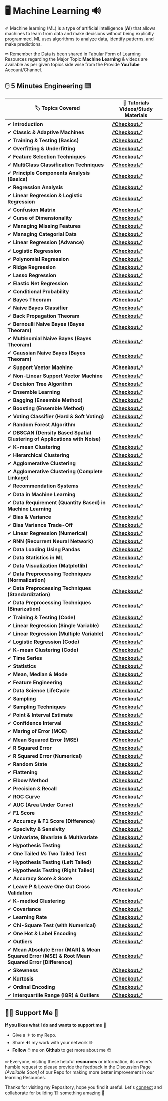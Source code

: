 # 🖥️ Machine Learning 🔊

✐ Machine learning (ML) is a type of artificial intelligence (**AI**) that allows machines to learn from data and make decisions without being explicitly programmed. ML uses algorithms to analyze data, identify patterns, and make predictions.

➱ Remember the Data is been shared in Tabular Form of Learning Resources regarding the Major Topic **Machine Learning** & videos are available as per given topics side wise from the Provide **YouTube** Account/Channel.

## 🖱️ 5 Minutes Engineering ⌨️

| 🏷️ **Topics Covered** | 🔦 **Tutorials Videos/Study Materials** |
| ------------------ | ------------------------------------ |
| ✔ **Introduction** | **[⤤Checkout⤢](https://youtu.be/Y4qO9unerGs?si=QTyc4-w2lFAl5wgF)** |
| ✔ **Classic & Adaptive Machines** | **[⤤Checkout⤢](https://youtu.be/YHcAQKrh3E4?si=O0RhyYr5GT5CpMQs)** |
| ✔ **Training & Testing (Basics)** | **[⤤Checkout⤢](https://youtu.be/1f61P_TQvbk?si=MEOJtr1BKvZp4PD-)** |
| ✔ **Overfitting & Underfitting** | **[⤤Checkout⤢](https://youtu.be/ICCA3-7a5bw?si=Lumx1b2wGxb0zRHI)** |
| ✔ **Feature Selection Techniques** | **[⤤Checkout⤢](https://youtu.be/vZDDmULsCUU?si=FssP1bxl-hrRNNXw)** |
| ✔ **MultiClass Classification Techniques** | **[⤤Checkout⤢](https://youtu.be/6_YvpI-oDIs?si=a1lVXtNoGx402dpj)** |
| ✔ **Principle Components Analysis (Basics)** | **[⤤Checkout⤢](https://youtu.be/83x5X66uWK0?si=C2_-tE-ciH-SbEqk)** |
| ✔ **Regression Analysis** | **[⤤Checkout⤢](https://youtu.be/nOYW31rrkig?si=CDU6hWr_wTKCXgNZ)** |
| ✔ **Linear Regression & Logistic Regression** | **[⤤Checkout⤢](https://youtu.be/HYE9ruNDESA?si=yvrpkP2Vk6Y-4ekC)** |
| ✔ **Confusion Matrix** | **[⤤Checkout⤢](https://youtu.be/AyP85ocS-8Y?si=o-_F-RqhBQgHs4rG)** |
| ✔ **Curse of Dimensionality** | **[⤤Checkout⤢](https://youtu.be/SMaa3pnQmbg?si=1AVdtP7RqvHubXrB)** |
| ✔ **Managing Missing Features** | **[⤤Checkout⤢](https://youtu.be/9agiwBvCpHA?si=OWzbHxJxk-Zt48u7)** |
| ✔ **Managing Categorial Data** | **[⤤Checkout⤢](https://youtu.be/LWDhSGQHt2o?si=IfJMuUkKYf6XLxvj)** |
| ✔ **Linear Regression (Advance)** | **[⤤Checkout⤢](https://youtu.be/lzGKRSvs5HM?si=kjXqDiSVnSe76Qgu)** |
| ✔ **Logistic Regression** | **[⤤Checkout⤢](https://youtu.be/VImxF-9jk1E?si=Ph3PJEM9CuGehI9N)** |
| ✔ **Polynomial Regression** | **[⤤Checkout⤢](https://youtu.be/Y90NTNG_yJg?si=CBSP4VNcwvgmXy-V)** |
| ✔ **Ridge Regression** | **[⤤Checkout⤢](https://youtu.be/Yj7sIK0VMg0?si=8giH2hLyiNvyFZwP)** |
| ✔ **Lasso Regression** | **[⤤Checkout⤢](https://youtu.be/K8iKkzUDw5I?si=SCX_5Rbh-wtE_ywQ)** |
| ✔ **Elastic Net Regression** | **[⤤Checkout⤢](https://youtu.be/MqWv4DADJn0?si=_lQOph2quqfEFYrq)** |
| ✔ **Conditional Probability** | **[⤤Checkout⤢](https://youtu.be/ADaxql883-M?si=sdXWT4yoiJrADLdR)** |
| ✔ **Bayes Theoram** | **[⤤Checkout⤢](https://youtu.be/Fv_LGQKgWi0?si=UYbzBnki7Fqic9oQ)** |
| ✔ **Naive Bayes Classifier** | **[⤤Checkout⤢](https://youtu.be/mzPHmNm_NrM?si=1Aj-I-hSdrSHkQdh)** |
| ✔ **Back Propagation Theoram** | **[⤤Checkout⤢](https://youtu.be/QZ8ieXZVjuE?si=OKqc4IEr2H88jgE_)** |
| ✔ **Bernoulli Naive Bayes (Bayes Theoram)** |**[⤤Checkout⤢](https://youtu.be/ZxbF0qDe-pw?si=hehpfbZC5LqoCAQa)** |
| ✔ **Multinomial Naive Bayes (Bayes Theoram)** |**[⤤Checkout⤢](https://youtu.be/8vv9julkQEA?si=C4hw14-HSNn-6SvK)** |
| ✔ **Gaussian Naive Bayes (Bayes Theoram)** |**[⤤Checkout⤢](https://youtu.be/ZDzO0AXkP44?si=2GvmJ5nyaNmrnqVd)** |
| ✔ **Support Vector Machine** |**[⤤Checkout⤢](https://youtu.be/xLkk6MUrvrw?si=N5AdnFwuyIlRfJNl)** |
| ✔ **Non-Linear Support Vector Machine** |**[⤤Checkout⤢](https://youtu.be/owsAQ_fiwIw?si=1P__9O2xFxZJSRMN)** |
| ✔ **Decision Tree Algorithm** |**[⤤Checkout⤢](https://youtu.be/RVuy1ezN_qA?si=ediBh3iqTLSPedkb)** |
| ✔ **Ensemble Learning** |**[⤤Checkout⤢](https://youtu.be/LNrBcDfUhq0?si=H8rOUwhAwLDIVX7H)** |
| ✔ **Bagging (Ensemble Method)** |**[⤤Checkout⤢](https://youtu.be/kW4XSvuBtDw?si=CLMHgI9KxlZPcfWG)** |
| ✔ **Boosting (Ensemble Method)** |**[⤤Checkout⤢](https://youtu.be/CV9PE3iTjPI?si=Z9jcLIab3p7SinK9)** |
| ✔ **Voting Classifier (Hard & Soft Voting)** |**[⤤Checkout⤢](https://youtu.be/06aqa-W5YU4?si=GvjdSPMSgxH0VUFx)** |
| ✔ **Random Forest Algorithm** |**[⤤Checkout⤢](https://youtu.be/WkFtIqWmX9o?si=VkwIRRE_rfT56phi)** |
| ✔ **DBSCAN (Density Based Spatial Clustering of Applications with Noise)** |**[⤤Checkout⤢](https://youtu.be/ZkyQ4rNIFvE?si=gEkFmorImhzqa5nZ)** |
| ✔ **K-mean Clustering** |**[⤤Checkout⤢](https://youtu.be/CLKW6uWJtTc?si=7fWGBcWIcW04mRIP)** |
| ✔ **Hierarchical Clustering** |**[⤤Checkout⤢](https://youtu.be/7enWesSofhg?si=FeqTWC1N5iYdK5BJ)** |
| ✔ **Agglomerative Clustering** |**[⤤Checkout⤢](https://youtu.be/EFhcDnw7RGY?si=QvVJB_Y-a5xeoW2r)** |
| ✔ **Agglomerative Clustering (Complete Linkage)** |**[⤤Checkout⤢](https://youtu.be/JeY9P-Vw9hg?si=BmdpJBxUlRkF1h84)** |
| ✔ **Recommendation Systems** |**[⤤Checkout⤢](https://youtu.be/jhFFOmvPne4?si=D9kDky803h2yoac5)** |
| ✔ **Data in Machine Learning** |**[⤤Checkout⤢](https://youtu.be/vgwyzNkuiN8?si=RsUB_4_gOo5VaG--)** |
| ✔ **Data Requirement (Quantity Based) in Machine Learning** |**[⤤Checkout⤢](https://youtu.be/XxYe57_guBM?si=wyRpm2Ts4-2-DEYf)** |
| ✔ **Bias & Variance** |**[⤤Checkout⤢](https://youtu.be/L8h2CHh5KJ4?si=MX1WkauyHMRxruq1)** |
| ✔ **Bias Variance Trade-Off** |**[⤤Checkout⤢](https://youtu.be/viV_53s97Nw?si=6E5PaGKspNefX4Yt)** |
| ✔ **Linear Regression (Numerical)** |**[⤤Checkout⤢](https://youtu.be/YwlBCZVdpmI?si=G4I2D-Ubr7FAvuz7)** |
| ✔ **RNN (Recurrent Neural Network)** |**[⤤Checkout⤢](https://youtu.be/KdeoNqHF3G0?si=bR9ycJdxSP0eF-vF)** |
| ✔ **Data Loading Using Pandas** |**[⤤Checkout⤢](https://youtu.be/wdSnTRt8VgY?si=iXCePTQeEdcXz8R_)** |
| ✔ **Data Statistics in ML** |**[⤤Checkout⤢](https://youtu.be/9OTCG6ntcHw?si=PoqWl86szEHzej78)** |
| ✔ **Data Visualization (Matplotlib)** |**[⤤Checkout⤢](https://youtu.be/Mlk5opWJ27k?si=Pn70w-E4WpbNmqv-)** |
| ✔ **Data Preprocessing Techniques (Normalization)** |**[⤤Checkout⤢](https://youtu.be/V9DW7F4Yjq4?si=6FDJNrUMxGZZbudY)** |
| ✔ **Data Preprocessing Techniques (Standardization)** |**[⤤Checkout⤢](https://youtu.be/-ZYAff8Tl64?si=4MphyXp6igvoadXY)** |
| ✔ **Data Preprocessing Techniques (Binarization)** |**[⤤Checkout⤢](https://youtu.be/m4RbSBJX__E?si=K4qZN_4CY7j5jLdB)** |
| ✔ **Training & Testing (Code)** |**[⤤Checkout⤢](https://youtu.be/bTzocAdTlj4?si=K2rdPjT1HMbB_T40)** |
| ✔ **Linear Regression (Single Variable)** |**[⤤Checkout⤢](https://youtu.be/xoBFaawvYss?si=sqs9-An8z1tOep7w)** |
| ✔ **Linear Regression (Multiple Variable)** |**[⤤Checkout⤢](https://youtu.be/iI86e7ggIVk?si=6bGa2qL4ILHlNGCq)** |
| ✔ **Logistic Regression (Code)** |**[⤤Checkout⤢](https://youtu.be/x74JPEneGA8?si=eoUZL33Xwef8JM30)** |
| ✔ **K-mean Clustering (Code)** |**[⤤Checkout⤢](https://youtu.be/yaYxtm62MU4?si=Lt789Epya7_adW1e)** |
| ✔ **Time Series** |**[⤤Checkout⤢](https://youtu.be/lcS0jiNoj6o?si=D_7aAI2uol2PkfRU)** |
| ✔ **Statistics** |**[⤤Checkout⤢](https://youtu.be/PB0qtNNeNIM?si=GF6-U9zu0bmRFQ_4)** |
| ✔ **Mean, Median & Mode** |**[⤤Checkout⤢](https://youtu.be/sc0OCzvKCwA?si=qFdjKbw6P2fQsuTp)** |
| ✔ **Feature Engineering** |**[⤤Checkout⤢](https://youtu.be/K-A2aZ5XbfI?si=PpgVGK-ZlZp7LIgT)** |
| ✔ **Data Science LifeCycle** |**[⤤Checkout⤢](https://youtu.be/GLN1ntfpPm0?si=f1I2j5SQRCUV8hFI)** |
| ✔ **Sampling** |**[⤤Checkout⤢](https://youtu.be/gsC6kR0hovc?si=-uXtZ78_Cqd5ckoW)** |
| ✔ **Sampling Techniques** |**[⤤Checkout⤢](https://youtu.be/y5M2hD6nzeE?si=jyu9ulZOYNk6fVa8)** |
| ✔ **Point & Interval Estimate** |**[⤤Checkout⤢](https://youtu.be/57-WL12pN94?si=YrOMr3vbjE2qCMwC)** |
| ✔ **Confidence Interval** |**[⤤Checkout⤢](https://youtu.be/0Kmc--WA-Do?si=yujlqGd0VQ1X7BnY)** |
| ✔ **Maring of Error (MOE)** |**[⤤Checkout⤢](https://youtu.be/d_BlZEZ2h08?si=ftuFe7rqI2xM1XJc)** |
| ✔ **Mean Squared Error (MSE)** |**[⤤Checkout⤢](https://youtu.be/kSfB9UDBzSk?si=-VeNEB0aQiv9-O2N)** |
| ✔ **R Squared Error** |**[⤤Checkout⤢](https://youtu.be/MDNuFbvc6Vo?si=I96iYNUFUtk1Fs1I)** |
| ✔ **R Squared Error (Numerical)** |**[⤤Checkout⤢](https://youtu.be/zgy9QlhiCxw?si=CCsEmAIJ7K8X_Vhe)** |
| ✔ **Random State** |**[⤤Checkout⤢](https://youtu.be/Y1E09DPaCrs?si=mZIte9Hj9Rotts9M)** |
| ✔ **Flattening** |**[⤤Checkout⤢](https://youtu.be/vACpiXKjOUI?si=VGjXQz7pTbnNqN4u)** |
| ✔ **Elbow Method** |**[⤤Checkout⤢](https://youtu.be/ivFJZPYl2L0?si=_i3VG7FXgS_2HIzt)** |
| ✔ **Precision & Recall** |**[⤤Checkout⤢](https://youtu.be/n5pD4CglwPk?si=4NwZEo_GQEb2E0Td)** |
| ✔ **ROC Curve** |**[⤤Checkout⤢](https://youtu.be/yvIuKK-HFxo?si=gVJwYHpW1AfF3Uqq)** |
| ✔ **AUC (Area Under Curve)** |**[⤤Checkout⤢](https://youtu.be/7qzZYw0AjHE?si=MYO4g7zvWFmrBnFg)** |
| ✔ **F1 Score** |**[⤤Checkout⤢](https://youtu.be/01GlhWoZ-Oc?si=yYn_59Lp4JHG-Ay6)** |
| ✔ **Accuracy & F1 Score (Difference)** |**[⤤Checkout⤢](https://youtu.be/izTprywtmQg?si=P_FWqNp5Y8iKhrHS)** |
| ✔ **Specivity & Sensivity** |**[⤤Checkout⤢](https://youtu.be/TRIEE7oB3ws?si=6l60Ovwjqa3hOrrK)** |
| ✔ **Univariate, Bivariate & Multivariate** |**[⤤Checkout⤢](https://youtu.be/Ep0HuvMxnAA?si=RXMGz0FL0k2GQiJi)** |
| ✔ **Hypothesis Testing** |**[⤤Checkout⤢](https://youtu.be/tyoTXLdTpC4?si=FlWz_xf7YFkrfwjS)** |
| ✔ **One Tailed *Vs* Two Tailed Test** |**[⤤Checkout⤢](https://youtu.be/XvzXVxggQGs?si=4mfut6iZCIPfEy40)** |
| ✔ **Hypothesis Testing (Left Tailed)** |**[⤤Checkout⤢](https://youtu.be/HGcMRc5PX5I?si=A0G7Nk3k4lQOGykp)** |
| ✔ **Hypothesis Testing (Right Tailed)** |**[⤤Checkout⤢](https://youtu.be/dvZ65nyUAd0?si=ZtErSib3PZWPwaDM)** |
| ✔ **Accuracy Score & Score** |**[⤤Checkout⤢](https://youtu.be/gF2ScNjx-H8?si=CEaB6EhedNsgIEhO)** |
| ✔ **Leave P & Leave One Out Cross Validation** |**[⤤Checkout⤢](https://youtu.be/XTyEpR0oRuQ?si=n4WnILxINlGkV4cU)** |
| ✔ **K-mediod Clustering** |**[⤤Checkout⤢](https://youtu.be/qKHKWnjQlFQ?si=klNjf_LY8k1ZjwUx)** |
| ✔ **Covariance** |**[⤤Checkout⤢](https://youtu.be/fTn_1wczIyw?si=ebYVgNayBmg8PGxe)** |
| ✔ **Learning Rate** |**[⤤Checkout⤢](https://youtu.be/ahSZYsRF_ZA?si=RTCt8l4slLJrV-j_)** |
| ✔ **Chi-Square Test (with Numerical)** |**[⤤Checkout⤢](https://youtu.be/vD9x3of3Gyo?si=sleBmjQfrP7m9nwj)** |
| ✔ **One Hot & Label Encoding** |**[⤤Checkout⤢](https://youtu.be/T4goNwmkUuo?si=miQrPhZcC3XfDoGm)** |
| ✔ **Outliers** |**[⤤Checkout⤢](https://youtu.be/a7PGatJeGE4?si=2IRhcUOTKnMyXdOl)** |
| ✔ **Mean Absolute Error (MAR) & Mean Squared Error (MSE) & Root Mean Squared Error [Difference]** |**[⤤Checkout⤢](https://youtu.be/XifOXgdl7AI?si=GLNty_-mgIe64Z-x)** |
| ✔ **Skewness** |**[⤤Checkout⤢](https://youtu.be/Jo4AJcODLv4?si=JQNUMpOnz19lUXSi)** |
| ✔ **Kurtosis** |**[⤤Checkout⤢](https://youtu.be/RiLIkrM_GSE?si=-I7wdLk658pkBoOh)** |
| ✔ **Ordinal Encoding** |**[⤤Checkout⤢](https://youtu.be/ZNDXShnZCyk?si=RVPUNscV1mmqiNzZ)** |
| ✔ **Interquartile Range (IQR) & Outliers** |**[⤤Checkout⤢](https://youtu.be/mseLP3AxCRg?si=NYFVhFslCGOh1Q8D)** |

## 🤝🏻 Support Me 🗿

**If you likes what I do and wants to support me** 🫣

- Give a ✴️ to my Repo.
- Share 🔊 my work with your network 🌐
- **Follow** 🖱️ me on **Github** to get more about me 😊

➱ Everyone, visiting these helpful **resources** or information, its owner's humble request to please provide the feedback in the Discussion Page *[Available Soon]* of our Repo for making more better improvement in our learning Resources.

Thanks for visiting my Repository, hope you find it useful. Let's [connect](https://github.com/ackwolver335) and collaborate for building 🏗️ something amazing 🗿